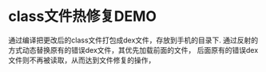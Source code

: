 # class文件热修复DEMO

通过编译把更改后的class文件打包成dex文件，存放到手机的目录下.
通过反射的方式动态替换原有的错误dex文件，其优先加载前面的文件，
后面原有的错误dex文件则不再被读取，从而达到文件修复的操作，